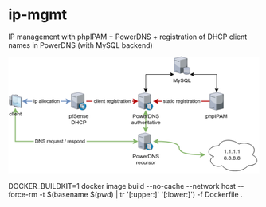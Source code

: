 # ip-mgmt

IP management with phpIPAM + PowerDNS + registration of DHCP client names in PowerDNS (with MySQL backend)

![flow](/ip_mgmt.drawio.png)


DOCKER_BUILDKIT=1 docker image build --no-cache  --network host --force-rm -t $(basename $(pwd) | tr '[:upper:]' '[:lower:]') -f Dockerfile .
